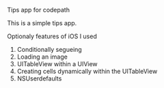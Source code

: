 Tips app for codepath

This is a simple tips app. 

Optionaly features of iOS I used
1. Conditionally segueing
2. Loading an image
3. UITableView within a UIView
4. Creating cells dynamically within the UITableView
5. NSUserdefaults 